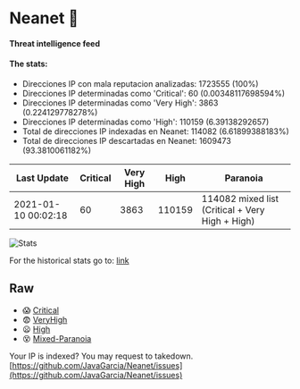 # Neanet :hocho:
#### Threat intelligence feed
#### The stats:

- Direcciones IP con mala reputacion analizadas: 1723555 (100%)
- Direcciones IP determinadas como 'Critical':  60 (0.00348117698594%)
- Direcciones IP determinadas como 'Very High':  3863 (0.224129778278%)
- Direcciones IP determinadas como 'High':  110159 (6.39138292657)
- Total de direcciones IP indexadas en Neanet:  114082 (6.61899388183%)
- Total de direcciones IP descartadas en Neanet:  1609473 (93.3810061182%)

| Last Update | Critical | Very High | High | Paranoia |
| --- | --- | --- | --- | --- |
| 2021-01-10 00:02:18 | 60 | 3863 | 110159 | 114082 mixed list (Critical + Very High + High)|

![Stats](https://docs.google.com/spreadsheets/d/e/2PACX-1vSnaNMIXVabIpDJjufMlzH7poXnshF3mgd8Is1g9ytUEzVsP5my4Trn8f-xkoLLQ38xpL3HtmUexLo6/pubchart?oid=501124687&format=image)

For the historical stats go to: [link](/stats.csv)
## Raw
- :scream: [Critical](https://raw.githubusercontent.com/JavaGarcia/Neanet/master/blacklists/neanet_critical.txt)
- :fearful: [VeryHigh](https://raw.githubusercontent.com/JavaGarcia/Neanet/master/blacklists/neanet_veryHigh.txtt)
- :frowning: [High](https://raw.githubusercontent.com/JavaGarcia/Neanet/master/blacklists/neanet_high.txt)
- :dizzy_face: [Mixed-Paranoia](https://raw.githubusercontent.com/JavaGarcia/Neanet/master/blacklists/neanet_all.txt)


Your IP is indexed? You may request to takedown. [https://github.com/JavaGarcia/Neanet/issues](https://github.com/JavaGarcia/Neanet/issues)






















































































































































































































































































































































































































































































































































































































































































































































































































































































































































































































































































































































































































































































































































































































































































































































































































































































































































































































































































































































































































































































































































































































































































































































































































































































































































































































































































































































































































































































































































































































































































































































































































































































































































































































































































































